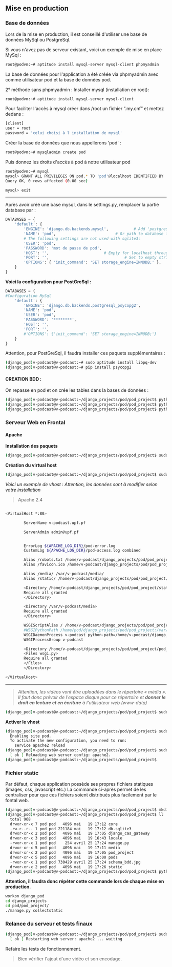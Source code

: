 ## Mise en production
### Base de données

Lors de la mise en production, il est conseillé d'utiliser une base de données MySql ou PostgreSql.

Si vous n'avez pas de serveur existant, voici un exemple de mise en place MySql :
```sh
root@podvm:~# aptitude install mysql-server mysql-client phpmyadmin
```
La base de données pour l'application a été créée via phpmyadmin avec comme utilisateur pod et la base de données pod.

2° méthode sans phpmyadmin :
Installer mysql (installation en root):
```sh
root@podvm:~# aptitude install mysql-server mysql-client
```
 Pour faciliter l'accès à mysql créer dans /root un fichier ”.my.cnf” et mettez dedans :
```sh
[client]
user = root
password = 'celui choisi à l installation de mysql'
```
Créer la base de données que nous appellerons 'pod' :
```sh
root@podvm:~# mysqladmin create pod
```
Puis donnez les droits d'accès à pod à notre utilisateur pod
```sh
root@podvm:~# mysql
mysql> GRANT ALL PRIVILEGES ON pod.* TO 'pod'@localhost IDENTIFIED BY 'mot de passe';
Query OK, 0 rows affected (0.00 sec)
```
```sh
mysql> exit
```
----
 Après avoir créé une base mysql, dans le settings.py, remplacer la partie database par :

```Python
DATABASES = {
    'default': {
        'ENGINE': 'django.db.backends.mysql',           # Add 'postgresql_psycopg2', 'mysql', 'sqlite3' or 'oracle'.
        'NAME': 'pod',                          # Or path to database file if using sqlite3.
        # The following settings are not used with sqlite3:
        'USER': 'pod',
        'PASSWORD': 'mot de passe de pod',
        'HOST': '',                        # Empty for localhost through domain sockets or '127.0.0.1' for localhost through TCP.
        'PORT': '',                                 # Set to empty string for default.
        'OPTIONS': { 'init_command': 'SET storage_engine=INNODB;' },        # On veut que la base utilise des tables au format InnoDB
    }
}
```
**Voici la configuration pour PostGreSql :**

```Python
DATABASES = {
#Configuration MySql
    'default': {
        'ENGINE': 'django.db.backends.postgresql_psycopg2',
        'NAME': 'pod',
        'USER': 'pod',
        'PASSWORD': '********',
        'HOST': '',
        'PORT': '',
        #'OPTIONS': {'init_command': 'SET storage_engine=INNODB;'}
    }
}
```

Attention, pour PostGreSql, il faudra installer ces paquets supplémentaires :

```sh
(django_pod)v-podcast@v-podcast:~# sudo aptitude install libpq-dev
(django_pod)v-podcast@v-podcast:~# pip install psycopg2
```

#### CREATION BDD :
On repasse en pod et on crée les tables dans la bases de données :
```sh
(django_pod)v-podcast@v-podcast:~/django_projects/pod/pod_project$ python manage.py migrate
(django_pod)v-podcast@v-podcast:~/django_projects/pod/pod_project$ python manage.py loaddata core/fixtures/initial_data.json
(django_pod)v-podcast@v-podcast:~/django_projects/pod/pod_project$ python manage.py createsuperuser --username root
```

### Serveur Web en Frontal
#### Apache

**Installation des paquets**
```sh
(django_pod)v-podcast@v-podcast:~/django_projects/pod/pod_project$ sudo aptitude install apache2 apache2.2-common apache2-mpm-prefork apache2-utils libexpat1 libapache2-mod-wsgi
```

**Création du virtual host**
```sh
(django_pod)v-podcast@v-podcast:~/django_projects/pod/pod_project$ sudo nano /etc/apache2/sites-available/pod.conf
```

_Voici un exemple de vhost :_
_Attention, les données sont à modifier selon votre installation_

> Apache 2.4

```sh

<VirtualHost *:80>

        ServerName v-podcast.upf.pf

        ServerAdmin admin@upf.pf


        ErrorLog ${APACHE_LOG_DIR}/pod-error.log
        CustomLog ${APACHE_LOG_DIR}/pod-access.log combined

        Alias /robots.txt /home/v-podcast/django_projects/pod/pod_project/static/robots.txt
        Alias /favicon.ico /home/v-podcast/django_projects/pod/pod_project/static/favicon.ico

        Alias /media/ /var/v-podcast/media/
        Alias /static/ /home/v-podcast/django_projects/pod/pod_project/static/

        <Directory /home/v-podcast/django_projects/pod/pod_project/static>
        Require all granted
        </Directory>

        <Directory /var/v-podcast/media>
        Require all granted
        </Directory>

        WSGIScriptAlias / /home/v-podcast/django_projects/pod/pod_project/pod_project/wsgi.py
        #WSGIPythonPath /home/pod/django_projects/pod/pod_project:/var/www/.virtualenvs/django_pod/lib/python2.7/site-packages
        WSGIDaemonProcess v-podcast python-path=/home/v-podcast/django_projects/pod/pod_project:/home/pod/.virtualenvs/django_pod/lib/python2.7/site-packages
        WSGIProcessGroup v-podcast

        <Directory /home/v-podcast/django_projects/pod/pod_project/pod_project>
        <Files wsgi.py>
        Require all granted
        </Files>
        </Directory>

</VirtualHost>

```


***
> _Attention, les vidéos vont être uploadées dans le répertoire « média ». Il faut donc prévoir de l'espace disque pour ce répertoire et **donner le droit en lecture et en écriture** à l'utilisateur web (www-data)_
```sh
(django_pod)v-podcast@v-podcast:~/django_projects/pod/pod_project$ sudo chown -R www-data:www-data media/
```

**Activer le vhost**
```sh
(django_pod)v-podcast@v-podcast:~/django_projects/pod/pod_project$ sudo a2ensite pod.conf
  Enabling site pod.
  To activate the new configuration, you need to run:
    service apache2 reload
(django_pod)v-podcast@v-podcast:~/django_projects/pod/pod_project$ sudo service apache2 reload
  [ ok ] Reloading web server config: apache2.
(django_pod)v-podcast@v-podcast:~/django_projects/pod/pod_project$
```

### Fichier static

Par défaut, chaque application possède ses propres fichiers statiques (images, css, javascript etc.)
La commande ci-après permet de les centraliser pour que ces fichiers soient distribués plus facilement par le fontal web.

```sh
(django_pod)v-podcast@v-podcast:~/django_projects/pod/pod_project$ mkdir static
(django_pod)v-podcast@v-podcast:~/django_projects/pod/pod_project$ ll
  total 968
  drwxr-xr-x 7 pod pod   4096 mai   19 17:12 core
  -rw-r--r-- 1 pod pod 221184 mai   19 17:12 db.sqlite3
  drwxr-xr-x 2 pod pod   4096 mai   19 17:05 django_cas_gateway
  drwxr-xr-x 3 pod pod   4096 mai   19 16:43 locale
  -rwxr-xr-x 1 pod pod    254 avril 25 17:24 manage.py
  drwxr-xr-x 5 pod pod   4096 mai   19 17:11 media
  drwxr-xr-x 2 pod pod   4096 mai   19 17:05 pod_project
  drwxr-xr-x 5 pod pod   4096 mai   19 16:00 pods
  -rwxr-xr-x 1 pod pod 730429 avril 25 17:24 schema_bdd.jpg
  drwxr-xr-x 2 pod pod   4096 mai   19 17:26 static
(django_pod)v-podcast@v-podcast:~/django_projects/pod/pod_project$ python manage.py collectstatic
```

**Attention, il faudra donc répéter cette commande lors de chaque mise en production.**
```sh
workon django_pod
cd django_projects
cd pod/pod_project/
./manage.py collectstatic
```

### Relance du serveur et tests finaux

```sh
(django_pod)v-podcast@v-podcast:~/django_projects/pod/pod_project$ sudo service apache2 restart
  [ ok ] Restarting web server: apache2 ... waiting
```

Refaire les tests de fonctionnement.
> Bien vérifier l'ajout d'une vidéo et son encodage.
